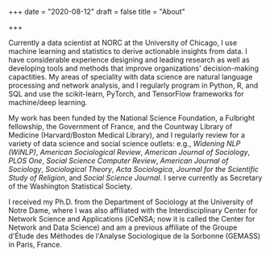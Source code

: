 +++
date = "2020-08-12"
draft = false
title = "About"

+++

Currently a data scientist at NORC at the University of Chicago, I use machine learning and statistics to derive actionable insights from data. I have considerable experience designing and leading research as well as developing tools and methods that improve organizations' decision-making capactities. My areas of speciality with data science are natural language processing and network analysis, and I regularly program in Python, R, and SQL and use the scikit-learn, PyTorch, and TensorFlow frameworks for machine/deep learning. 

My work has been funded by the National Science Foundation, a Fulbright fellowship, the Government of France, and the Countway Library of Medicine (Harvard/Boston Medical Library), and I regularly review for a variety of data science and social science outlets: e.g., _Widening NLP (WiNLP)_, _American Sociological Review_, _American Journal of Sociology_, _PLOS One_, _Social Science Computer Review_, _American Journal of Sociology_, _Sociological Theory_, _Acta Sociologica_, _Journal for the Scientific Study of Religion_, and _Social Science Journal_. I serve currently as Secretary of the Washington Statistical Society.

I received my Ph.D. from the Department of Sociology at the University of Notre Dame, where I was also affiliated with the Interdisciplinary Center for Network Science and Applications (iCeNSA; now it is called the Center for Network and Data Science) and am a previous affiliate of the Groupe d'Étude des Méthodes de l'Analyse Sociologique de la Sorbonne (GEMASS) in Paris, France.